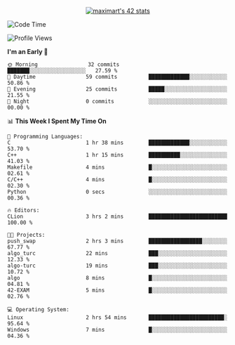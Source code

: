 <p align="center">
<a href="https://github.com/oakoudad/badge42"><img src="https://badge.mediaplus.ma/greenbinary/maximart?1337Badge=off&UM6P=off" alt="maximart's 42 stats" /></a>
</p>

<!--START_SECTION:waka-->
![Code Time](http://img.shields.io/badge/Code%20Time-28%20hrs%208%20mins-blue)

![Profile Views](http://img.shields.io/badge/Profile%20Views-50-blue)

**I'm an Early 🐤** 

```text
🌞 Morning                32 commits          ███████░░░░░░░░░░░░░░░░░░   27.59 % 
🌆 Daytime                59 commits          █████████████░░░░░░░░░░░░   50.86 % 
🌃 Evening                25 commits          █████░░░░░░░░░░░░░░░░░░░░   21.55 % 
🌙 Night                  0 commits           ░░░░░░░░░░░░░░░░░░░░░░░░░   00.00 % 
```


📊 **This Week I Spent My Time On** 

```text
💬 Programming Languages: 
C                        1 hr 38 mins        █████████████░░░░░░░░░░░░   53.70 % 
C++                      1 hr 15 mins        ██████████░░░░░░░░░░░░░░░   41.03 % 
Makefile                 4 mins              █░░░░░░░░░░░░░░░░░░░░░░░░   02.61 % 
C/C++                    4 mins              █░░░░░░░░░░░░░░░░░░░░░░░░   02.30 % 
Python                   0 secs              ░░░░░░░░░░░░░░░░░░░░░░░░░   00.36 % 

🔥 Editors: 
CLion                    3 hrs 2 mins        █████████████████████████   100.00 % 

🐱‍💻 Projects: 
push_swap                2 hrs 3 mins        █████████████████░░░░░░░░   67.77 % 
algo_turc                22 mins             ███░░░░░░░░░░░░░░░░░░░░░░   12.33 % 
algo-turc                19 mins             ███░░░░░░░░░░░░░░░░░░░░░░   10.72 % 
algo                     8 mins              █░░░░░░░░░░░░░░░░░░░░░░░░   04.81 % 
42-EXAM                  5 mins              █░░░░░░░░░░░░░░░░░░░░░░░░   02.76 % 

💻 Operating System: 
Linux                    2 hrs 54 mins       ████████████████████████░   95.64 % 
Windows                  7 mins              █░░░░░░░░░░░░░░░░░░░░░░░░   04.36 % 
```


<!--END_SECTION:waka-->
